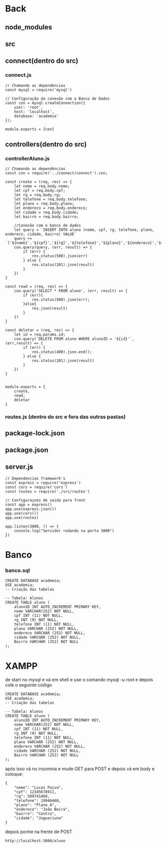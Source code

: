 # Back
## node_modules
## src
## connect(dentro do src)
### connect.js
```
// Chamando as dependências
const mysql = require('mysql')

// Configuração da conexão com o Banco de Dados
const con = mysql.createConnection({
    user: 'root',
    host: 'localhost',
    database: 'academia'
});

module.exports = {con}
```
## controllers(dentro do src)
### controllerAluno.js
```
// Chamando as dependências
const con = require('../connect/connect').con;

const create = (req, res) => {
    let nome = req.body.nome;
    let cpf = req.body.cpf;
    let rg = req.body.rg;
    let telefone = req.body.telefone;
    let plano = req.body.plano;
    let endereco = req.body.endereco;
    let cidade = req.body.cidade;
    let bairro = req.body.bairro;

    //Conexão com o banco de dados
    let query = `INSERT INTO aluno (nome, cpf, rg, telefone, plano, endereco, cidade, bairro) VALUE`
    query += `('${nome}','${cpf}','${rg}','${telefone}','${plano}','${endereco}','${cidade}','${bairro}');`;
    con.query(query, (err, result) => {
        if (err) {
            res.status(500).json(err)
        } else {
            res.status(201).json(result)
        }
    })
}

const read = (req, res) => {
    con.query('SELECT * FROM aluno', (err, result) => {
        if (err){
            res.status(500).json(err);
        }else{
            res.json(result)
        }
    })
}

const deletar = (req, res) => {
    let id = req.params.id;
    con.query(`DELETE FROM aluno WHERE alunoID = '${id}'`, (err,result) => {
        if (err) {
            res.status(400).json.end();
        } else {
            res.status(201).json(result)
        }
    })
}


module.exports = {
    create,
    read,
    deletar
}
```
### routes.js (dentro do src e fora das outras pastas)


## package-lock.json
## package.json
## server.js
```
// Dependencias framework's
const express = require('express')
const cors = require('cors')
const routes = require('./src/routes')

// Configuraçoes de saida para front
const app = express()
app.use(express.json())
app.use(cors())
app.use(routes)

app.listen(3000, () => {
    console.log("Servidor rodando na porta 3000")
})
```

# Banco
### banco.sql
```
CREATE DATABASE academia;
USE academia;
-- Criação das tabelas

-- Tabela: Alunos
CREATE TABLE aluno (
    alunoID INT AUTO_INCREMENT PRIMARY KEY,
    nome VARCHAR(252) NOT NULL,
    cpf INT (11) NOT NULL,
    rg INT (9) NOT NULL,
    telefone INT (11) NOT NULL,
    plano VARCHAR (252) NOT NULL,
    endereco VARCHAR (252) NOT NULL,
    cidade VARCHAR (252) NOT NULL,
    Bairro VARCHAR (252) NOT NULL
);
```

# XAMPP
de start no mysql e vá em shell e use o comando mysql -u root e depois cole o seguinte código
```
CREATE DATABASE academia;
USE academia;
-- Criação das tabelas

-- Tabela: Alunos
CREATE TABLE aluno (
    alunoID INT AUTO_INCREMENT PRIMARY KEY,
    nome VARCHAR(252) NOT NULL,
    cpf INT (11) NOT NULL,
    rg INT (9) NOT NULL,
    telefone INT (11) NOT NULL,
    plano VARCHAR (252) NOT NULL,
    endereco VARCHAR (252) NOT NULL,
    cidade VARCHAR (252) NOT NULL,
    Bairro VARCHAR (252) NOT NULL
);
```
após isso vá no insomnia e mude GET para POST e depois vá em body e coloque:
```
{
	"nome": "Lucas Paiva",
	"cpf": 12345678911,
	"rg": 509741468,
	"telefone": 19946468,
	"plano": "Plano A",
	"endereco": "João Beira",
	"bairro": "Centro",
	"cidade": "Jaguariuna"
}
```
depois ponhe na frente de POST
```
http://localhost:3000/aluno
```
